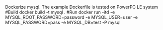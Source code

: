 Dockerize mysql. The example Dockerfile is tested on PowerPC LE system
#Build
docker build -t mysql .
#Run
docker run -itd -e MYSQL_ROOT_PASSWORD=password -e MYSQL_USER=user -e MYSQL_PASSWORD=pass -e MYSQL_DB=test -P mysql 
